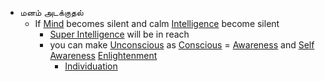 - மனம் அடக்குதல் 
    - If [Mind]() becomes silent and calm [Intelligence]() become silent
        - [Super Intelligence]() will be in reach
        - you can make [Unconscious]() as [Conscious]() = [Awareness]() and [Self Awareness]() [Enlightenment]()
            - [Individuation]()
